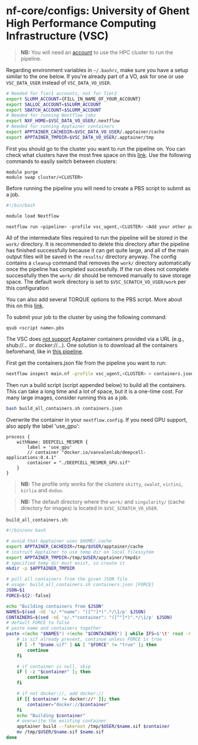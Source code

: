 # nf-core/configs: University of Ghent High Performance Computing Infrastructure (VSC)

> **NB:** You will need an [account](https://www.ugent.be/hpc/en/access/faq/access) to use the HPC cluster to run the pipeline.

Regarding environment variables in `~/.bashrc`, make sure you have a setup similar to the one below. If you're already part of a VO, ask for one or use `VSC_DATA_USER` instead of `VSC_DATA_VO_USER`.

```bash
# Needed for Tier1 accounts, not for Tier2
export SLURM_ACCOUNT={FILL_IN_NAME_OF_YOUR_ACCOUNT}
export SALLOC_ACCOUNT=$SLURM_ACCOUNT
export SBATCH_ACCOUNT=$SLURM_ACCOUNT
# Needed for running Nextflow jobs
export NXF_HOME=$VSC_DATA_VO_USER/.nextflow
# Needed for running Apptainer containers
export APPTAINER_CACHEDIR=$VSC_DATA_VO_USER/.apptainer/cache
export APPTAINER_TMPDIR=$VSC_DATA_VO_USER/.apptainer/tmp
```

First you should go to the cluster you want to run the pipeline on. You can check what clusters have the most free space on this [link](https://shieldon.ugent.be:8083/pbsmon-web-users/). Use the following commands to easily switch between clusters:

```shell
module purge
module swap cluster/<CLUSTER>
```

Before running the pipeline you will need to create a PBS script to submit as a job.

```bash
#!/bin/bash

module load Nextflow

nextflow run <pipeline> -profile vsc_ugent,<CLUSTER> <Add your other parameters>
```

All of the intermediate files required to run the pipeline will be stored in the `work/` directory. It is recommended to delete this directory after the pipeline has finished successfully because it can get quite large, and all of the main output files will be saved in the `results/` directory anyway.
The config contains a `cleanup` command that removes the `work/` directory automatically once the pipeline has completed successfully. If the run does not complete successfully then the `work/` dir should be removed manually to save storage space. The default work directory is set to `$VSC_SCRATCH_VO_USER/work` per this configuration

You can also add several TORQUE options to the PBS script. More about this on this [link](http://hpcugent.github.io/vsc_user_docs/pdf/intro-HPC-linux-gent.pdf#appendix.B).

To submit your job to the cluster by using the following command:

```shell
qsub <script name>.pbs
```

The VSC does [not support](https://docs.hpc.ugent.be/Linux/apptainer/) Apptainer containers provided via a URL (e.g., shub://... or docker://...).
One solution is to download all the containers beforehand, like in [this pipeline](https://github.com/saeyslab/spotless-benchmark).

First get the containers.json file from the pipeline you want to run:

```bash
nextflow inspect main.nf -profile vsc_ugent,<CLUSTER> > containers.json
```

Then run a build script (script appended below) to build all the containers. This can take a long time and a lot of space, but it is a one-time cost. For many large images, consider running this as a job.

```bash
bash build_all_containers.sh containers.json
```

Overwrite the container in your `nextflow.config`. If you need GPU support, also apply the label 'use_gpu':

```nextflow
process {
    withName: DEEPCELL_MESMER {
        label = 'use_gpu'
        // container "docker.io/vanvalenlab/deepcell-applications:0.4.1"
        container = "./DEEPCELL_MESMER_GPU.sif"
    }
}
```

> **NB:** The profile only works for the clusters `skitty`, `swalot`, `victini`, `kirlia` and `doduo`.

> **NB:** The default directory where the `work/` and `singularity/` (cache directory for images) is located in `$VSC_SCRATCH_VO_USER`.

`build_all_containers.sh`:

```bash
#!/bin/env bash

# avoid that Apptainer uses $HOME/.cache
export APPTAINER_CACHEDIR=/tmp/$USER/apptainer/cache
# instruct Apptainer to use temp dir on local filessytem
export APPTAINER_TMPDIR=/tmp/$USER/apptainer/tmpdir
# specified temp dir must exist, so create it
mkdir -p $APPTAINER_TMPDIR

# pull all containers from the given JSON file
# usage: build_all_containers.sh containers.json [FORCE]
JSON=$1
FORCE=${2:-false}

echo "Building containers from $JSON"
NAMES=$(sed -nE 's/.*"name": "([^"]*)".*/\1/p' $JSON)
CONTAINERS=$(sed -nE 's/.*"container": "([^"]*)".*/\1/p' $JSON)
# default FORCE to false
# paste name and containers together
paste <(echo "$NAMES") <(echo "$CONTAINERS") | while IFS=$'\t' read -r name container; do
    # is sif already present, continue unless FORCE is true
    if [ -f "$name.sif" ] && [ "$FORCE" != "true" ]; then
        continue
    fi

    # if container is null, skip
    if [ -z "$container" ]; then
        continue
    fi

    # if not docker://, add docker://
    if [[ $container != docker://* ]]; then
        container="docker://$container"
    fi
    echo "Building $container"
    # overwrite the existing container
    apptainer build --fakeroot /tmp/$USER/$name.sif $container
    mv /tmp/$USER/$name.sif $name.sif
done
```
